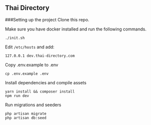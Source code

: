 ## Thai Directory

###Setting up the project
Clone this repo.

Make sure you have docker installed and run the following commands.
```
./init.sh
```

Edit `/etc/hosts` and add:
```
127.0.0.1 dev.thai-directory.com
```
Copy .env.example to .env
```
cp .env.example .env
```

Install dependencies and compile assets
```
yarn install && composer install
npm run dev
```

Run migrations and seeders
```
php artisan migrate
php artisan db:seed
```
